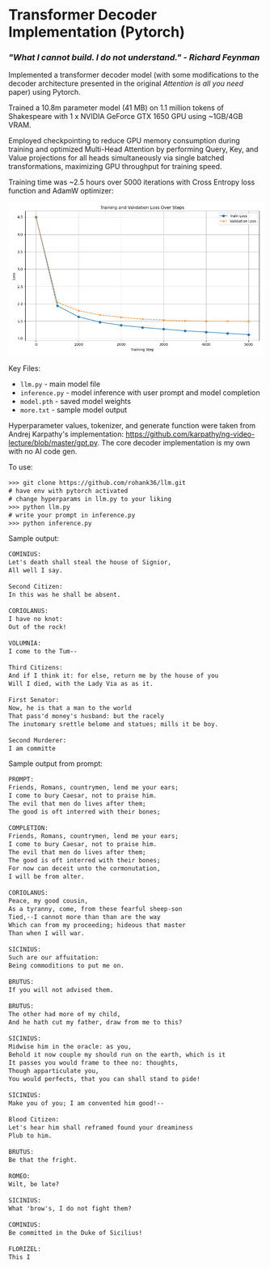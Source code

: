 # Transformer Decoder Implementation (Pytorch)

### <i>"What I cannot build. I do not understand." - Richard Feynman</i> 

Implemented a transformer decoder model (with some modifications to the decoder architecture presented in the original <i>Attention is all you need</i> paper) using Pytorch.

Trained a 10.8m parameter model (41 MB) on 1.1 million tokens of Shakespeare with 1 x NVIDIA GeForce GTX 1650 GPU using ~1GB/4GB VRAM.

Employed checkpointing to reduce GPU memory consumption during training and optimized Multi-Head Attention by performing Query, Key, and Value projections for all heads simultaneously via single batched transformations, maximizing GPU throughput for training speed.

Training time was ~2.5 hours over 5000 iterations with Cross Entropy loss function and AdamW optimizer:

![Training and Validation Loss Plot](loss_plot.png)

Key Files: 
- `llm.py` - main model file
- `inference.py` - model inference with user prompt and model completion 
- `model.pth` - saved model weights
- `more.txt` - sample model output

Hyperparameter values, tokenizer, and generate function were taken from Andrej Karpathy's implementation: https://github.com/karpathy/ng-video-lecture/blob/master/gpt.py. The core decoder implementation is my own with no AI code gen.

To use: 
```
>>> git clone https://github.com/rohank36/llm.git
# have env with pytorch activated
# change hyperparams in llm.py to your liking
>>> python llm.py 
# write your prompt in inference.py
>>> python inference.py
```

Sample output:
```
COMINIUS:
Let's death shall steal the house of Signior,
All well I say.

Second Citizen:
In this was he shall be absent.

CORIOLANUS:
I have no knot:
Out of the rock!

VOLUMNIA:
I come to the Tum--

Third Citizens:
And if I think it: for else, return me by the house of you
Will I died, with the Lady Via as as it.

First Senator:
Now, he is that a man to the world
That pass'd money's husband: but the racely
The inutomary srettle belome and statues; mills it be boy.

Second Murderer:
I am committe
```

Sample output from prompt:
```
PROMPT:
Friends, Romans, countrymen, lend me your ears;
I come to bury Caesar, not to praise him.
The evil that men do lives after them;
The good is oft interred with their bones;

COMPLETION: 
Friends, Romans, countrymen, lend me your ears;
I come to bury Caesar, not to praise him.
The evil that men do lives after them;
The good is oft interred with their bones;
For now can deceit unto the cormonutation,
I will be from alter.

CORIOLANUS:
Peace, my good cousin,
As a tyranny, come, from these fearful sheep-son
Tied,--I cannot more than than are the way
Which can from my proceeding; hideous that master
Than when I will war.

SICINIUS:
Such are our affuitation:
Being commoditions to put me on.

BRUTUS:
If you will not advised them.

BRUTUS:
The other had more of my child,
And he hath cut my father, draw from me to this?

SICINIUS:
Midwise him in the oracle: as you,
Behold it now couple my should run on the earth, which is it
It passes you would frame to thee no: thoughts,
Though apparticulate you,
You would perfects, that you can shall stand to pide!

SICINIUS:
Make you of you; I am convented him good!--

Blood Citizen:
Let's hear him shall reframed found your dreaminess
Plub to him.

BRUTUS:
Be that the fright.

ROMEO:
Wilt, be late?

SICINIUS:
What 'brow's, I do not fight them?

COMINIUS:
Be committed in the Duke of Sicilius!

FLORIZEL:
This I
```

